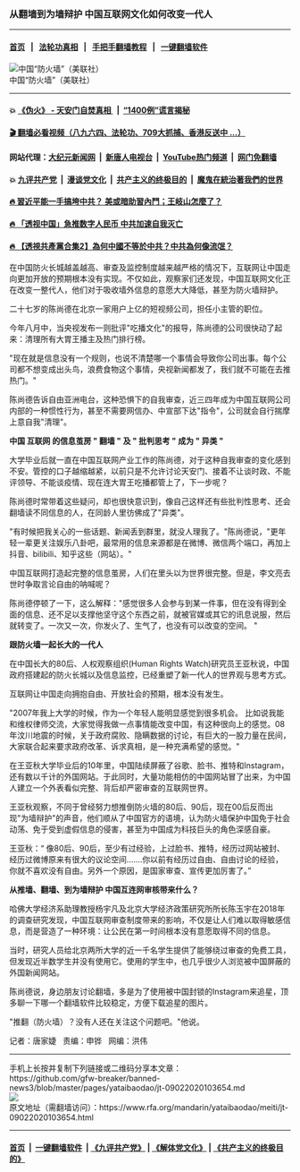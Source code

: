 ### 从翻墙到为墙辩护   中国互联网文化如何改变一代人
------------------------

#### [首页](https://github.com/gfw-breaker/banned-news3/blob/master/README.md) &nbsp;&nbsp;|&nbsp;&nbsp; [法轮功真相](https://github.com/begood0513/basic/blob/master/README.md)  &nbsp;&nbsp;|&nbsp;&nbsp; [手把手翻墙教程](https://github.com/gfw-breaker/guides/wiki)  &nbsp;&nbsp;|&nbsp;&nbsp; [一键翻墙软件](https://github.com/gfw-breaker/nogfw/blob/master/README.md)  



<div id="headerimg">
 <img alt="中国“防火墙”（美联社）" src="https://www.rfa.org/mandarin/yataibaodao/meiti/jt-09022020103654.html/jt0902.jpg/@@images/7b723c62-77c2-461d-a59b-fb71541b4f63.jpeg" title="中国“防火墙”（美联社）"/>
 <div id="headerimgcontents">
  <div id="headerimgcaption">
   <span>
    中国“防火墙”（美联社）
   </span>
   <!-- zoomattribute -->
  </div>
  <!-- headerimgcaption -->
 </div>
 <!-- headerimagecontents -->
</div>

<hr/>


#### 💥 [《伪火》 - 天安门自焚真相 ](http://141.164.51.119:10000/videos/blog/weihuo.html)&nbsp; |&nbsp; [“1400例”谎言揭秘  ](http://141.164.51.119:10000/videos/blog/jiexi1400.html)

#### [ 🎬  翻墙必看视频（八九六四、法轮功、709大抓捕、香港反送中 ...）](https://github.com/gfw-breaker/links/blob/master/banned.md)

#### 网站代理：[大纪元新闻网](http://167.172.10.89:10080/gb/) &nbsp;|&nbsp; [新唐人电视台](http://167.172.10.89:8808/gb/)  &nbsp;|&nbsp; [YouTube热门频道](http://158.247.203.241/youtube.html) &nbsp;|&nbsp; [网门免翻墙](http://158.247.203.241:11000/show.aspx?name=ogHome)

#### 💥 [九评共产党](http://141.164.51.119:10000/videos/res/jiuping/)&nbsp; |&nbsp; [漫谈党文化](http://141.164.51.119:10000/videos/res/mtdwh/)&nbsp; |&nbsp; [共产主义的终极目的](http://141.164.51.119:10000/videos/res/zjmd/)&nbsp; |&nbsp; [魔鬼在統治著我們的世界](http://141.164.51.119:10000/videos/res/TheSpecter/)  

#### [ 🔥  習近平能一手搞垮中共？ 美或暗助習內鬥；王岐山怎麼了？](http://141.164.51.119:10000/videos/news/epoch02.html)

#### [ 🔥  「透视中国」急推数字人民币 中共加速自我灭亡](http://141.164.51.119:10000/videos/news/don01.html)

#### [ 🔥  【透視共產黨合集2】為何中國不等於中共？中共為何像流氓？](http://141.164.51.119:10000/videos/news/../res/detox/index.html)

<div id="storytext">
 <div>
  <div class="slot_header">
  </div>
 </div>
 <p class="gmail-msonospacing">
  在中国防火长城越盖越高、审查及监控制度越来越严格的情况下，互联网让中国走向更加开放的预期根本没有实现。不仅如此，观察家们还发现，中国互联网文化正在改变一整代人，他们对于吸收墙外信息的意愿大大降低，甚至为防火墙辩护。
 </p>
 <p>
  二十七岁的陈尚德在北京一家用户上亿的短视频公司，担任小主管的职位。
 </p>
 <p>
  今年八月中，当央视发布一则批评"吃播文化"的报导，陈尚德的公司很快动了起来：清理所有大胃王播主及热门排行榜。
 </p>
 <p>
  "现在就是信息没有一个规则，也说不清楚哪一个事情会导致你公司出事。每个公司都不想变成出头鸟，浪费食物这个事情，央视新闻都发了，我们就不可能在去推热门。"
 </p>
 <p>
  陈尚德告诉自由亚洲电台，这种恐惧下的自我审查，近三四年成为中国互联网公司内部的一种惯性行为，甚至不需要网信办、中宣部下达"指令"，公司就会自行揣摩上意自我"清理"。
 </p>
 <p>
 </p>
 <p>
 </p>
 <p>
  <b>
   中国
  </b>
  <b>
   互联网
  </b>
  <b>
   的信息茧房
  </b>
  <b>
  </b>
  <b>
   "
  </b>
  <b>
   翻墙
  </b>
  <b>
   "
  </b>
  <b>
   及
  </b>
  <b>
   "
  </b>
  <b>
   批判思考
  </b>
  <b>
   "
  </b>
  <b>
   成为
  </b>
  <b>
   "
  </b>
  <b>
   异类
  </b>
  <b>
   "
  </b>
 </p>
 <p>
  大学毕业后就一直在中国互联网产业工作的陈尚德，对于这种自我审查的变化感到不安。管控的口子越缩越紧，以前只是不允许讨论天安门、接着不让谈时政、不能评领导、不能谈疫情、现在连大胃王吃播都管上了，下一步呢？
 </p>
 <p>
  陈尚德时常带着这些疑问，却也很快意识到，像自己这样还有些批判性思考、还会翻墙读不同信息的人，在同龄人里彷佛成了"异类"。
 </p>
 <p>
  "有时候把我关心的一些话题、新闻丢到群里，就没人理我了。"陈尚德说，"更年轻一辈更关注娱乐八卦吧，最常用的信息来源都是在微博、微信两个端口，再加上抖音、bilibili、知乎这些（网站）。"
 </p>
 <p>
  中国互联网打造起完整的信息茧房，人们在里头以为世界很完整。但是，李文亮去世时争取言论自由的呐喊呢？
 </p>
 <p>
  陈尚德停顿了一下，这么解释："感觉很多人会参与到某一件事，但在没有得到全面的信息、还不足以支撑他坚守这个东西之前，就被官媒或其它的讯息说服，然后就转变了。一次又一次，你发火了、生气了，也没有可以改变的空间。 "
 </p>
 <p>
  <b>
   跟防火墙一起长大的一代人
  </b>
 </p>
 <p>
  <b>
  </b>
 </p>
 <p class="gmail-msonospacing">
  在中国长大的80后、人权观察组织(Human Rights Watch)研究员王亚秋说，中国政府搭建起的防火长城以及信息监控，已经重塑了新一代人的世界观与思考方式。
 </p>
 <p class="gmail-msonospacing">
  互联网让中国走向拥抱自由、开放社会的预期，根本没有发生。
 </p>
 <p>
  "2007年我上大学的时候，作为一个年轻人能明显感觉到很多机会。 比如说我能和维权律师交流，大家觉得我做一点事情能改变中国，有这种很向上的感觉。08年汶川地震的时候，关于政府腐败、隐瞒数据的讨论，有巨大的一股力量在民间，大家联合起来要求政府改革、诉求真相，是一种充满希望的感觉。"
 </p>
 <p class="gmail-msonospacing">
  在王亚秋大学毕业后的10年里，中国陆续屏蔽了谷歌、脸书、推特和Instagram，还有数以千计的外国网站。于此同时，大量功能相仿的中国网站冒了出来，为中国人建立一个外表看似完整、背后却严密审查的互联网世界。
 </p>
 <p class="gmail-msonospacing">
  王亚秋观察，不同于曾经努力想推倒防火墙的80后、90后，现在00后反而出现"为墙辩护"的声音，他们顺从了中国官方的语境，认为防火墙保护中国免于社会动荡、免于受到虚假信息的侵害，甚至为中国成为科技巨头的角色深感自豪。
 </p>
 <p>
  王亚秋：“ 像80后、90后，至少有过经验，上过脸书、推特，经历过网站被封、经历过微博原来有很大的议论空间…….你以前有经历过自由、自由讨论的经验，你就不喜欢没有自由。另外一个原因，是国家审查、宣传更加厉害了。”
 </p>
 <p class="gmail-msonospacing">
  <b>
   从推墙、翻墙、到为墙辩护
  </b>
  <b>
  </b>
  <b>
   中国互连网审核带来什么？
  </b>
 </p>
 <p class="gmail-msonospacing">
  哈佛大学经济系助理教授杨宇凡及北京大学经济政策研究所所长陈玉宇在2018年的调查研究发现，中国互联网审查制度带来的影响，不仅是让人们难以取得敏感信息，而是营造了一种环境：让公民在第一时间根本没有意愿取得不同的信息。
 </p>
 <p class="gmail-msonospacing">
  当时，研究人员给北京两所大学的近一千名学生提供了能够绕过审查的免费工具，但发现近半数学生并没有使用它。使用的学生中，也几乎很少人浏览被中国屏蔽的外国新闻网站。
 </p>
 <p class="gmail-msonospacing">
  陈尚德说，身边朋友讨论翻墙，多是为了使用被中国封锁的Instagram来追星，顶多聊一下哪一个翻墙软件比较稳定，方便下载追星的图片。
 </p>
 <p>
  "推翻（防火墙）？没有人还在关注这个问题吧。"他说。
 </p>
 <p>
 </p>
 <p>
  记者：唐家婕   责编：申铧   网编：洪伟
 </p>
</div>

<hr/>
手机上长按并复制下列链接或二维码分享本文章：<br/>
https://github.com/gfw-breaker/banned-news3/blob/master/pages/yataibaodao/jt-09022020103654.md <br/>
<a href='https://github.com/gfw-breaker/banned-news3/blob/master/pages/yataibaodao/jt-09022020103654.md'><img src='https://github.com/gfw-breaker/banned-news3/blob/master/pages/yataibaodao/jt-09022020103654.md.png'/></a> <br/>
原文地址（需翻墙访问）：https://www.rfa.org/mandarin/yataibaodao/meiti/jt-09022020103654.html


------------------------
#### [首页](https://github.com/gfw-breaker/banned-news3/blob/master/README.md) &nbsp;|&nbsp; [一键翻墙软件](https://github.com/gfw-breaker/nogfw/blob/master/README.md) &nbsp;| [《九评共产党》](https://github.com/gfw-breaker/9ping.md/blob/master/README.md#九评之一评共产党是什么) | [《解体党文化》](https://github.com/gfw-breaker/jtdwh.md/blob/master/README.md) | [《共产主义的终极目的》](https://github.com/gfw-breaker/gczydzjmd.md/blob/master/README.md)


<img src='http://gfw-breaker.win/banned-news3/pages/yataibaodao/jt-09022020103654.md' width='0px' height='0px'/>